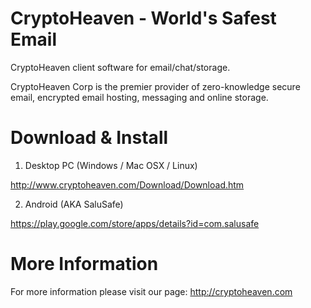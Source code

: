 CryptoHeaven - World's Safest Email
===================================

CryptoHeaven client software for email/chat/storage. 

CryptoHeaven Corp is the premier provider of zero-knowledge secure email, encrypted email hosting, messaging and online storage.

Download & Install
==================
1) Desktop PC (Windows / Mac OSX / Linux)

http://www.cryptoheaven.com/Download/Download.htm

2) Android (AKA SaluSafe)

https://play.google.com/store/apps/details?id=com.salusafe

More Information
================

For more information please visit our page:
http://cryptoheaven.com
